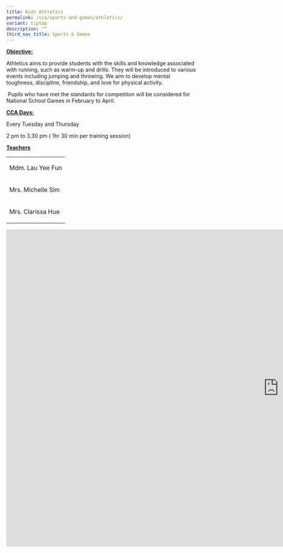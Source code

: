 ```yaml
---
title: Kids Athletics
permalink: /cca/sports-and-games/athletics/
variant: tiptap
description: ""
third_nav_title: Sports & Games
---
```

<p><strong><u>Objective:</u></strong>
</p>
<p>Athletics aims to provide students with the skills and knowledge associated
with running, such as warm-up and drills. They will be introduced to various
events including jumping and throwing. We aim to develop mental toughness,
discipline, friendship, and love for physical activity.</p>
<p>&nbsp;Pupils who have met the standards for competition will be considered
for National School Games in February to April.</p>
<p><strong><u>CCA Days:</u></strong>
</p>
<p>Every Tuesday and Thursday</p>
<p>2 pm to 3.30 pm ( 1hr 30 min per training session)</p>
<p><strong><u>Teachers</u></strong>
</p>
<table style="minWidth: 25px">
<colgroup>
<col>
</colgroup>
<tbody>
<tr>
<td rowspan="1" colspan="1">
<p>Mdm. Lau Yee Fun</p>
</td>
</tr>
<tr>
<td rowspan="1" colspan="1">
<p>Mrs. Michelle Sim</p>
</td>
</tr>
<tr>
<td rowspan="1" colspan="1">
<p>Mrs. Clarissa Hue</p>
</td>
</tr>
</tbody>
</table>
<p></p>
<div class="iframe-wrapper">
<iframe height="839" width="1440" allowfullscreen="true" frameborder="0" src="https://docs.google.com/presentation/d/e/2PACX-1vQrzFsXCqzfwXg5purTVlgUagcQE8IDkKKQPkcAKD5K6TfjSu4dRlT69suOH9LwbDBqxMMJlJ2CScHe/embed?start=true&amp;loop=true&amp;delayms=3000"></iframe>
</div>
<p></p>